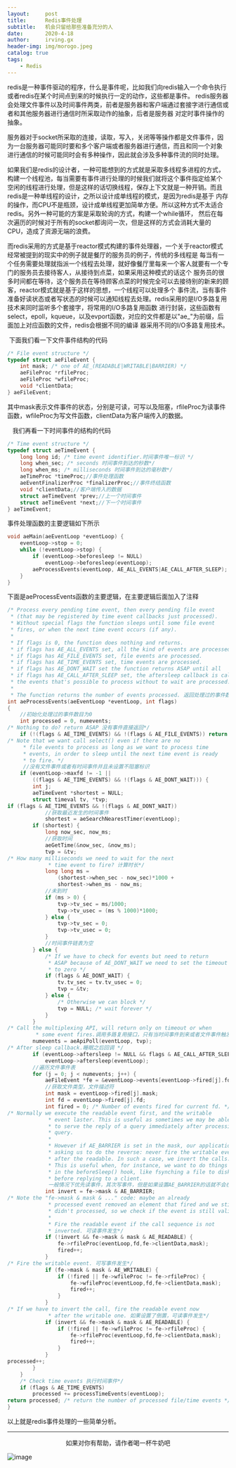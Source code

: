 ```yaml
---
layout:     post
title:      Redis事件处理
subtitle:   机会只留给那些准备充分的人
date:       2020-4-18
author:     irving.gx
header-img: img/morogo.jpeg
catalog: true
tags:
    - Redis
---
```


   redis是一种事件驱动的程序，什么是事件呢，比如我们向redis输入一个命令执行或者redis在某个时间点到来的时候执行一定的动作，这些都是事件。
redis服务器会处理文件事件以及时间事件两类，前者是服务器和客户端通过套接字进行通信或者和其他服务器进行通信时所采取动作的抽象，后者是服务器
对定时事件操作的抽象。
  
   服务器对于socket所采取的连接，读取，写入，关闭等等操作都是文件事件，因为一台服务器可能同时要和多个客户端或者服务器进行通信，而且和同一个对象
进行通信的时候可能同时会有多种操作，因此就会涉及多种事件流的同时处理。
  
   如果我们是redis的设计者，一种可能想到的方式就是采取多线程多进程的方式，构建一个线程池，每当需要有事件进行处理的时候我们就将这个事件指定给某个
空闲的线程进行处理，但是这样的话切换线程，保存上下文就是一种开销。而且redis是一种单线程的设计，之所以设计成单线程的模式，是因为redis是基于
内存的操作，而CPU不是瓶颈，设计成单线程更加简单方便。所以这种方式不太适合redis。另外一种可能的方案是采取轮询的方式，构建一个while循环，
然后在每次遍历的时候对于所有的socket都询问一次，但是这样的方式会消耗大量的CPU，造成了资源无端的浪费。

   而redis采用的方式是基于reactor模式构建的事件处理器，一个关于reactor模式经常被提到的现实中的例子就是餐厅的服务员的例子，传统的多线程是
每当有一个任务需要处理就指派一个线程去处理，就好像餐厅里每来一个客人就要有一个专门的服务员去接待客人，从接待到点菜，如果采用这种模式的话这个
服务员的很多时间都在等待，这个服务员在等待顾客点菜的时候完全可以去接待别的新来的顾客，reactor模式就是基于这样的思想，一个线程可以处理多个
事件流，当有事件准备好读状态或者写状态的时候可以通知线程去处理。redis采用的是I/O多路复用技术来同时监听多个套接字，将常用的I/O多路复用函数
进行封装，这些函数有select，epoll，kqueue，以及evport函数，对应的文件都是以"ae_"为前缀，后面加上对应函数的文件，redis会根据不同的编译
器采用不同的I/O多路复用技术。
  
   下面我们看一下文件事件结构的代码
```c
/* File event structure */
typedef struct aeFileEvent {
    int mask; /* one of AE_(READABLE|WRITABLE|BARRIER) */
    aeFileProc *rfileProc;
    aeFileProc *wfileProc;
    void *clientData;
} aeFileEvent;

```
其中mask表示文件事件的状态，分别是可读，可写以及阻塞，rfileProc为读事件函数，wfileProc为写文件函数，clientData为客户端传入的数据。

   我们再看一下时间事件的结构的代码
```c
/* Time event structure */
typedef struct aeTimeEvent {
    long long id; /* time event identifier.时间事件唯一标识 */
    long when_sec; /* seconds 时间事件到达的秒数*/
    long when_ms; /* milliseconds 时间事件到达的毫秒数*/
    aeTimeProc *timeProc;//事件处理函数
    aeEventFinalizerProc *finalizerProc;//事件终结函数
    void *clientData;//客户端传入的数据
    struct aeTimeEvent *prev;//上一个时间事件
    struct aeTimeEvent *next;//下一个时间事件
} aeTimeEvent;
```

事件处理函数的主要逻辑如下所示
```c
void aeMain(aeEventLoop *eventLoop) {
    eventLoop->stop = 0;
    while (!eventLoop->stop) {
        if (eventLoop->beforesleep != NULL)
            eventLoop->beforesleep(eventLoop);
        aeProcessEvents(eventLoop, AE_ALL_EVENTS|AE_CALL_AFTER_SLEEP);
    }
}

```
下面是aeProcessEvents函数的主要逻辑，在主要逻辑后面加入了注释
```c
/* Process every pending time event, then every pending file event
 * (that may be registered by time event callbacks just processed).
 * Without special flags the function sleeps until some file event
 * fires, or when the next time event occurs (if any).
 *
 * If flags is 0, the function does nothing and returns.
 * if flags has AE_ALL_EVENTS set, all the kind of events are processed.
 * if flags has AE_FILE_EVENTS set, file events are processed.
 * if flags has AE_TIME_EVENTS set, time events are processed.
 * if flags has AE_DONT_WAIT set the function returns ASAP until all
 * if flags has AE_CALL_AFTER_SLEEP set, the aftersleep callback is called.
 * the events that's possible to process without to wait are processed.
 *
 * The function returns the number of events processed. 返回处理过的事件数目*/
int aeProcessEvents(aeEventLoop *eventLoop, int flags)
{
    //初始化处理过的事件数目为0
    int processed = 0, numevents;
/* Nothing to do? return ASAP 没有事件直接返回*/
    if (!(flags & AE_TIME_EVENTS) && !(flags & AE_FILE_EVENTS)) return 0;
/* Note that we want call select() even if there are no
     * file events to process as long as we want to process time
     * events, in order to sleep until the next time event is ready
     * to fire. */
     //没有文件事件或者有时间事件并且未设置不阻塞标识
    if (eventLoop->maxfd != -1 ||
        ((flags & AE_TIME_EVENTS) && !(flags & AE_DONT_WAIT))) {
        int j;
        aeTimeEvent *shortest = NULL;
        struct timeval tv, *tvp;
if (flags & AE_TIME_EVENTS && !(flags & AE_DONT_WAIT))
            //获取最近发生的时间事件
            shortest = aeSearchNearestTimer(eventLoop);
        if (shortest) {
            long now_sec, now_ms;
            //获取时间
            aeGetTime(&now_sec, &now_ms);
            tvp = &tv;
/* How many milliseconds we need to wait for the next
             * time event to fire? 计算时长*/
            long long ms =
                (shortest->when_sec - now_sec)*1000 +
                shortest->when_ms - now_ms;
            //未到时
            if (ms > 0) {
                tvp->tv_sec = ms/1000;
                tvp->tv_usec = (ms % 1000)*1000;
            } else {
                tvp->tv_sec = 0;
                tvp->tv_usec = 0;
            }
            //时间事件链表为空
        } else {
            /* If we have to check for events but need to return
             * ASAP because of AE_DONT_WAIT we need to set the timeout
             * to zero */
            if (flags & AE_DONT_WAIT) {
                tv.tv_sec = tv.tv_usec = 0;
                tvp = &tv;
            } else {
                /* Otherwise we can block */
                tvp = NULL; /* wait forever */
            }
        }
/* Call the multiplexing API, will return only on timeout or when
         * some event fires.调用多路复用接口，只有当时间事件到来或者文件事件触发才会返回 */
        numevents = aeApiPoll(eventLoop, tvp);
/* After sleep callback.睡眠之后回调 */
        if (eventLoop->aftersleep != NULL && flags & AE_CALL_AFTER_SLEEP)
            eventLoop->aftersleep(eventLoop);
        //遍历文件事件表
        for (j = 0; j < numevents; j++) {
            aeFileEvent *fe = &eventLoop->events[eventLoop->fired[j].fd];
            //获取文件类型，文件描述符
            int mask = eventLoop->fired[j].mask;
            int fd = eventLoop->fired[j].fd;
            int fired = 0; /* Number of events fired for current fd. */
/* Normally we execute the readable event first, and the writable
             * event laster. This is useful as sometimes we may be able
             * to serve the reply of a query immediately after processing the
             * query.
             *
             * However if AE_BARRIER is set in the mask, our application is
             * asking us to do the reverse: never fire the writable event
             * after the readable. In such a case, we invert the calls.
             * This is useful when, for instance, we want to do things
             * in the beforeSleep() hook, like fsynching a file to disk,
             * before replying to a client.
             一般情况下优先读事件，其次写事件，但是如果设置AE_BARRIER的话就不会在读之后触发写，这样我们就可以使操作倒置*/
            int invert = fe->mask & AE_BARRIER;
/* Note the "fe->mask & mask & ..." code: maybe an already
             * processed event removed an element that fired and we still
             * didn't processed, so we check if the event is still valid.
             *
             * Fire the readable event if the call sequence is not
             * inverted. 可读事件发生*/
            if (!invert && fe->mask & mask & AE_READABLE) {
                fe->rfileProc(eventLoop,fd,fe->clientData,mask);
                fired++;
            }
/* Fire the writable event. 可写事件发生*/
            if (fe->mask & mask & AE_WRITABLE) {
                if (!fired || fe->wfileProc != fe->rfileProc) {
                    fe->wfileProc(eventLoop,fd,fe->clientData,mask);
                    fired++;
                }
            }
/* If we have to invert the call, fire the readable event now
             * after the writable one. 如果设置了倒置，可读事件发生*/
            if (invert && fe->mask & mask & AE_READABLE) {
                if (!fired || fe->wfileProc != fe->rfileProc) {
                    fe->rfileProc(eventLoop,fd,fe->clientData,mask);
                    fired++;
                }
            }
processed++;
        }
    }
    /* Check time events 执行时间事件*/
    if (flags & AE_TIME_EVENTS)
        processed += processTimeEvents(eventLoop);
return processed; /* return the number of processed file/time events */
}

```
  以上就是redis事件处理的一些简单分析。

   
  

  - - -
  <p align="center">如果对你有帮助，请作者喝一杯牛奶吧</p>
     
 ![image](https://raw.githubusercontent.com/GuoXinsayhello/GuoXinsayhello.github.io/master/img/wepay.jpg)
